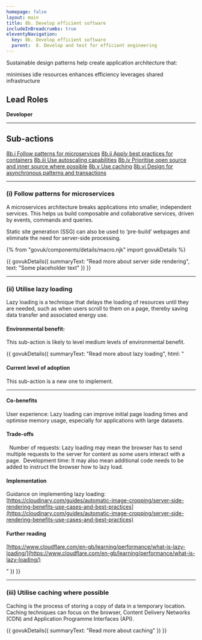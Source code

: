```yaml
---
homepage: false
layout: main
title: 8b. Develop efficient software
includeInBreadcrumbs: true
eleventyNavigation:
  key: 8b. Develop efficient software
  parent:  8. Develop and test for efficient engineering
---
```


Sustainable design patterns help create application architecture that:

minimises idle resources
enhances efficiency
leverages shared infrastructure

## Lead Roles

<p class="govuk-body"><strong class="govuk-tag">
  Developer
</strong></p>

* * *

## Sub-actions

[8b.i Follow patterns for microservices](#(i)-consider-server-side-rendering)
[8b.ii Apply best practices for containers](#(ii)-utilise-lazy-loading)
[8b.iii Use autoscaling capabilities](#(iii)-utilise-caching-where-possible)
[8b.iv Prioritise open source and inner source where possible](#(i)-consider-server-side-rendering)
[8b.v Use caching](#(ii)-utilise-lazy-loading)
[8b.vi Design for asynchronous patterns and transactions](#(iii)-utilise-caching-where-possible)

* * *

###  (i) Follow patterns for microservices

A microservices architecture breaks applications into smaller, independent services. This helps us build composable and collaborative services, driven by events, commands and queries. 

Static site generation (SSG) can also be used to ‘pre-build’ webpages and eliminate the need for server-side processing.

{% from "govuk/components/details/macro.njk" import govukDetails %}

{{ govukDetails({
  summaryText: "Read more about server side rendering",
  text: "Some placeholder text"
}) }}
* * *

###  (ii) Utilise lazy loading

Lazy loading is a technique that delays the loading of resources until they are needed, such as when users scroll to them on a page, thereby saving data transfer and associated energy use. 

#### Environmental benefit: 
This sub-action is likely to level medium levels of environmental benefit.

{{ govukDetails({
  summaryText: "Read more about lazy loading",
  html: "

#### Current level of adoption

This sub-action is a new one to implement.  

***
  
#### Co-benefits

User experience: Lazy loading can improve initial page loading times and optimise memory usage, especially for applications with large datasets. 

#### Trade-offs
 
Number of requests: Lazy loading may mean the browser has to send multiple requests to the server for content as some users interact with a page. 
Development time: It may also mean additional code needs to be added to instruct the browser how to lazy load. 

#### Implementation

Guidance on implementing lazy loading:
[https://cloudinary.com/guides/automatic-image-cropping/server-side-rendering-benefits-use-cases-and-best-practices](https://cloudinary.com/guides/automatic-image-cropping/server-side-rendering-benefits-use-cases-and-best-practices)

#### Further reading 

[https://www.cloudflare.com/en-gb/learning/performance/what-is-lazy-loading/](https://www.cloudflare.com/en-gb/learning/performance/what-is-lazy-loading/)

"
}) }}

* * *

### (iii) Utilise caching where possible

Caching is the process of storing a copy of data in a temporary location. Caching techniques can focus on the browser, Content Delivery Networks (CDN) and Application Programme Interfaces (API).

{{ govukDetails({
  summaryText: "Read more about caching"
}) }}
